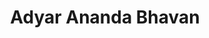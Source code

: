 ---
title: "Adyar Ananda Bhavan"
url: /bangalore/adyar-ananda-bhavan-fifth-main-road/
shop: confectionery
---